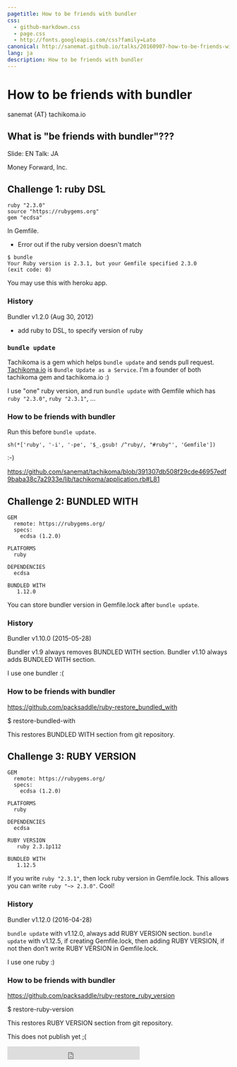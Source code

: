 ```yaml
---
pagetitle: How to be friends with bundler
css:
  - github-markdown.css
  - page.css
  - http://fonts.googleapis.com/css?family=Lato
canonical: http://sanemat.github.io/talks/20160907-how-to-be-friends-with-bundler/
lang: ja
description: How to be friends with bundler
---
```

<script type="text/javascript">
  window.analytics=window.analytics||[],window.analytics.methods=["identify","group","track","page","pageview","alias","ready","on","once","off","trackLink","trackForm","trackClick","trackSubmit"],window.analytics.factory=function(t){return function(){var a=Array.prototype.slice.call(arguments);return a.unshift(t),window.analytics.push(a),window.analytics}};for(var i=0;i<window.analytics.methods.length;i++){var key=window.analytics.methods[i];window.analytics[key]=window.analytics.factory(key)}window.analytics.load=function(t){if(!document.getElementById("analytics-js")){var a=document.createElement("script");a.type="text/javascript",a.id="analytics-js",a.async=!0,a.src=("https:"===document.location.protocol?"https://":"http://")+"cdn.segment.io/analytics.js/v1/"+t+"/analytics.min.js";var n=document.getElementsByTagName("script")[0];n.parentNode.insertBefore(a,n)}},window.analytics.SNIPPET_VERSION="2.0.9",
  window.analytics.load("ig7q6np7c1");
  window.analytics.page();
</script>


# How to be friends with bundler

sanemat {AT} tachikoma.io

## What is "be friends with bundler"???

Slide: EN
Talk: JA

Money Forward, Inc.

## Challenge 1: ruby DSL

```
ruby "2.3.0"
source "https://rubygems.org"
gem "ecdsa"
```

In Gemfile.

- Error out if the ruby version doesn't match

```
$ bundle
Your Ruby version is 2.3.1, but your Gemfile specified 2.3.0
(exit code: 0)
```

You may use this with heroku app.

### History

Bundler v1.2.0 (Aug 30, 2012)

- add ruby to DSL, to specify version of ruby

### `bundle update`

Tachikoma is a gem which helps `bundle update` and sends pull request.
[Tachikoma.io](http://tachikoma.io) is `Bundle Update as a Service`.
I'm a founder of both tachikoma gem and tachikoma.io :)

I use "one" ruby version, and run `bundle update` with Gemfile which has `ruby "2.3.0"`, `ruby "2.3.1"`, ...


### How to be friends with bundler

Run this before `bundle update`.
```
sh(*['ruby', '-i', '-pe', '$_.gsub! /^ruby/, "#ruby"', 'Gemfile'])
```

:-)

https://github.com/sanemat/tachikoma/blob/391307db508f29cde46957edf9baba38c7a2933e/lib/tachikoma/application.rb#L81


## Challenge 2: BUNDLED WITH

```
GEM
  remote: https://rubygems.org/
  specs:
    ecdsa (1.2.0)

PLATFORMS
  ruby

DEPENDENCIES
  ecdsa

BUNDLED WITH
   1.12.0
```

You can store bundler version in Gemfile.lock after `bundle update`.

### History

Bundler v1.10.0 (2015-05-28)

Bundler v1.9 always removes BUNDLED WITH section.
Bundler v1.10 always adds BUNDLED WITH section.

I use one bundler :(

### How to be friends with bundler

https://github.com/packsaddle/ruby-restore_bundled_with

$ restore-bundled-with

This restores BUNDLED WITH section from git repository.

## Challenge 3: RUBY VERSION

```
GEM
  remote: https://rubygems.org/
  specs:
    ecdsa (1.2.0)

PLATFORMS
  ruby

DEPENDENCIES
  ecdsa

RUBY VERSION
   ruby 2.3.1p112

BUNDLED WITH
   1.12.5
```

If you write `ruby "2.3.1"`, then lock ruby version in Gemfile.lock.
This allows you can write `ruby "~> 2.3.0"`.
Cool!

### History

Bundler v1.12.0 (2016-04-28)


`bundle update` with v1.12.0, always add RUBY VERSION section.
`bundle update` with v1.12.5, if creating Gemfile.lock, then adding RUBY VERSION, if not then don't write RUBY VERSION in Gemfile.lock.

I use one ruby :)

### How to be friends with bundler

https://github.com/packsaddle/ruby-restore_ruby_version

$ restore-ruby-version

This restores RUBY VERSION section from git repository.

This does not publish yet ;(


<iframe src="http://expando.github.io/add/?u=http%3A%2F%2Fsanemat.github.io%2Ftalks%2F20160907-how-to-be-friends-with-bundler%2F&t=How%20to%20be%20friends%20with%20bundler" frameborder=0 frametransparency=1 scrolling=no height=30 width=300>
</iframe>
